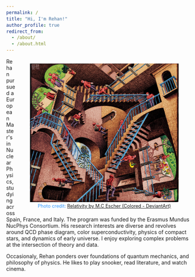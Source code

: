 ```yaml
---
permalink: /
title: "Hi, I'm Rehan!"
author_profile: true
redirect_from: 
  - /about/
  - /about.html
---
```


<figure style="float: right; width: 400px; text-align: center;">
  <img src="/images/relativity.jpg" alt="Relativity by M.C Escher" width="400">
  <figcaption style="font-size: 0.9em; color: #3399ff;">
    Photo credit: <a href="https://www.deviantart.com/ozplasmic/art/Relativity-by-MC-Escher-in-colour-932899592">Relativity by M.C Escher (Colored - DeviantArt)</a>
  </figcaption>
</figure>


Rehan pursued a European Master's in Nuclear Physics, studying across Spain, France, and Italy. The program was funded by the Erasmus Mundus NucPhys Consortium. His research interests are diverse and revolves around QCD phase diagram, color superconductivity, physics of compact stars, and dynamics of early universe. I enjoy exploring complex problems at the intersection of theory and data. 

Occasionaly, Rehan ponders over foundations of quantum mechanics, and philosophy of physics. He likes to play snooker, read literature, and watch cinema. 


